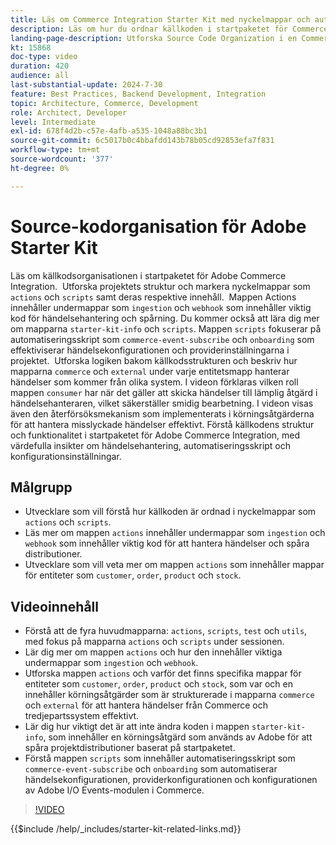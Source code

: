 ```yaml
---
title: Läs om Commerce Integration Starter Kit med nyckelmappar och automatiseringsskript
description: Läs om hur du ordnar källkoden i startpaketet för Commerce Integration. ​
landing-page-description: Utforska Source Code Organization i en Commerce Integration Starter Kit
kt: 15868
doc-type: video
duration: 420
audience: all
last-substantial-update: 2024-7-30
feature: Best Practices, Backend Development, Integration
topic: Architecture, Commerce, Development
role: Architect, Developer
level: Intermediate
exl-id: 678f4d2b-c57e-4afb-a535-1048a88bc3b1
source-git-commit: 6c5017b0c4bbafdd143b78b05cd92853efa7f831
workflow-type: tm+mt
source-wordcount: '377'
ht-degree: 0%

---
```


# Source-kodorganisation för Adobe Starter Kit

Läs om källkodsorganisationen i startpaketet för Adobe Commerce Integration. &#x200B; Utforska projektets struktur och markera nyckelmappar som `actions` och `scripts` samt deras respektive innehåll. &#x200B; Mappen Actions innehåller undermappar som `ingestion` och `webhook` som innehåller viktig kod för händelsehantering och spårning. Du kommer också att lära dig mer om mapparna `starter-kit-info` och `scripts`. Mappen `scripts` fokuserar på automatiseringsskript som `commerce-event-subscribe` och `onboarding` som effektiviserar händelsekonfigurationen och providerinställningarna i projektet.
&#x200B;
Utforska logiken bakom källkodsstrukturen och beskriv hur mapparna `commerce` och `external` under varje entitetsmapp hanterar händelser som kommer från olika system. I videon förklaras vilken roll mappen `consumer` har när det gäller att skicka händelser till lämplig åtgärd i händelsehanteraren, vilket säkerställer smidig bearbetning. I videon visas även den återförsöksmekanism som implementerats i körningsåtgärderna för att hantera misslyckade händelser effektivt. &#x200B;Förstå källkodens struktur och funktionalitet i startpaketet för Adobe Commerce Integration, med värdefulla insikter om händelsehantering, automatiseringsskript och konfigurationsinställningar.

## Målgrupp

* Utvecklare som vill förstå hur källkoden är ordnad i nyckelmappar som `actions` och `scripts`.
* Läs mer om mappen `actions` innehåller undermappar som `ingestion` och ` webhook` som innehåller viktig kod för att hantera händelser och spåra distributioner.
* Utvecklare som vill veta mer om mappen `actions` som innehåller mappar för entiteter som `customer`, `order`, `product` och `stock`.

## Videoinnehåll

* Förstå att de fyra huvudmapparna: `actions`, `scripts`, `test` och `utils`, med fokus på mapparna `actions` och `scripts` under sessionen. &#x200B;
* Lär dig mer om mappen `actions` och hur den innehåller viktiga undermappar som `ingestion` och `webhook`.
* Utforska mappen `actions` och varför det finns specifika mappar för entiteter som `customer`, `order`, `product` och `stock`, som var och en innehåller körningsåtgärder som är strukturerade i mapparna `commerce` och `external` för att hantera händelser från Commerce och tredjepartssystem effektivt. &#x200B;
* Lär dig hur viktigt det är att inte ändra koden i mappen `starter-kit-info`, som innehåller en körningsåtgärd som används av Adobe för att spåra projektdistributioner baserat på startpaketet. &#x200B;
* Förstå mappen `scripts` som innehåller automatiseringsskript som `commerce-event-subscribe` och `onboarding` som automatiserar händelsekonfigurationen, providerkonfigurationen och konfigurationen av Adobe I/O Events-modulen i Commerce. &#x200B;

>[!VIDEO](https://video.tv.adobe.com/v/3431691?learn=on)

{{$include /help/_includes/starter-kit-related-links.md}}

